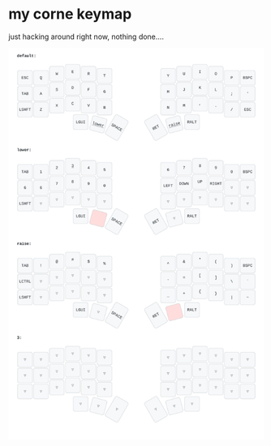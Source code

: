 # my corne keymap
just hacking around right now, nothing done....

<img src="./keymap-drawer/corne.svg">
